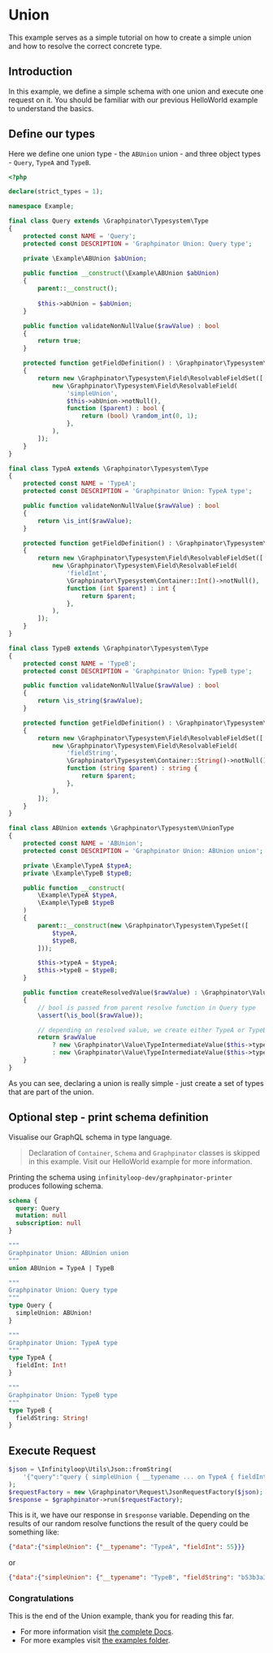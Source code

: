 # Union

This example serves as a simple tutorial on how to create a simple union and how to resolve the correct concrete type.

## Introduction

In this example, we define a simple schema with one union and execute one request on it.
You should be familiar with our previous HelloWorld example to understand the basics.

## Define our types

Here we define one union type - the `ABUnion` union - and three object types - `Query`, `TypeA` and `TypeB`.

```php
<?php

declare(strict_types = 1);

namespace Example;

final class Query extends \Graphpinator\Typesystem\Type
{
    protected const NAME = 'Query';
    protected const DESCRIPTION = 'Graphpinator Union: Query type';

    private \Example\ABUnion $abUnion;
    
    public function __construct(\Example\ABUnion $abUnion) 
    {
        parent::__construct();
    
        $this->abUnion = $abUnion;
    }

    public function validateNonNullValue($rawValue) : bool
    {
        return true;
    }

    protected function getFieldDefinition() : \Graphpinator\Typesystem\Field\ResolvableFieldSet
    {
        return new \Graphpinator\Typesystem\Field\ResolvableFieldSet([
            new \Graphpinator\Typesystem\Field\ResolvableField(
                'simpleUnion',
                $this->abUnion->notNull(),
                function ($parent) : bool {
                    return (bool) \random_int(0, 1);
                },
            ),
        ]);
    }
}

final class TypeA extends \Graphpinator\Typesystem\Type
{
    protected const NAME = 'TypeA';
    protected const DESCRIPTION = 'Graphpinator Union: TypeA type';

    public function validateNonNullValue($rawValue) : bool
    {
        return \is_int($rawValue);
    }

    protected function getFieldDefinition() : \Graphpinator\Typesystem\Field\ResolvableFieldSet
    {
        return new \Graphpinator\Typesystem\Field\ResolvableFieldSet([
            new \Graphpinator\Typesystem\Field\ResolvableField(
                'fieldInt',
                \Graphpinator\Typesystem\Container::Int()->notNull(),
                function (int $parent) : int {
                    return $parent;
                },
            ),
        ]);
    }
}

final class TypeB extends \Graphpinator\Typesystem\Type
{
    protected const NAME = 'TypeB';
    protected const DESCRIPTION = 'Graphpinator Union: TypeB type';

    public function validateNonNullValue($rawValue) : bool
    {
        return \is_string($rawValue);
    }

    protected function getFieldDefinition() : \Graphpinator\Typesystem\Field\ResolvableFieldSet
    {
        return new \Graphpinator\Typesystem\Field\ResolvableFieldSet([
            new \Graphpinator\Typesystem\Field\ResolvableField(
                'fieldString',
                \Graphpinator\Typesystem\Container::String()->notNull(),
                function (string $parent) : string {
                    return $parent;
                },
            ),
        ]);
    }
}

final class ABUnion extends \Graphpinator\Typesystem\UnionType
{
    protected const NAME = 'ABUnion';
    protected const DESCRIPTION = 'Graphpinator Union: ABUnion union';

    private \Example\TypeA $typeA;
    private \Example\TypeB $typeB;

    public function __construct(
        \Example\TypeA $typeA,
        \Example\TypeB $typeB
    )
    {
        parent::__construct(new \Graphpinator\Typesystem\TypeSet([
            $typeA,
            $typeB,
        ]));

        $this->typeA = $typeA;
        $this->typeB = $typeB;
    }

    public function createResolvedValue($rawValue) : \Graphpinator\Value\TypeIntermediateValue
    {
        // bool is passed from parent resolve function in Query type
        \assert(\is_bool($rawValue));

        // depending on resolved value, we create either TypeA or TypeB
        return $rawValue
            ? new \Graphpinator\Value\TypeIntermediateValue($this->typeA, \random_int(0, 100))
            : new \Graphpinator\Value\TypeIntermediateValue($this->typeB, \md5(\random_int(0, 100)));
    }
}
```

As you can see, declaring a union is really simple - just create a set of types that are part of the union.

## Optional step - print schema definition

Visualise our GraphQL schema in type language.

> Declaration of `Container`, `Schema` and `Graphpinator` classes is skipped in this example. Visit our HelloWorld example for more information.

Printing the schema using `infinityloop-dev/graphpinator-printer` produces following schema.

```graphql
schema {
  query: Query
  mutation: null
  subscription: null
}

"""
Graphpinator Union: ABUnion union
"""
union ABUnion = TypeA | TypeB

"""
Graphpinator Union: Query type
"""
type Query {
  simpleUnion: ABUnion!
}

"""
Graphpinator Union: TypeA type
"""
type TypeA {
  fieldInt: Int!
}

"""
Graphpinator Union: TypeB type
"""
type TypeB {
  fieldString: String!
}
```

## Execute Request

```php
$json = \Infinityloop\Utils\Json::fromString(
    '{"query":"query { simpleUnion { __typename ... on TypeA { fieldInt } ... on TypeB { fieldString } } }"}'
);
$requestFactory = new \Graphpinator\Request\JsonRequestFactory($json);
$response = $graphpinator->run($requestFactory);
```

This is it, we have our response in `$response` variable. Depending on the results of our random resolve functions the result of the query could be something like:

```json
{"data":{"simpleUnion": {"__typename": "TypeA", "fieldInt": 55}}}
```

or

```json
{"data":{"simpleUnion": {"__typename": "TypeB", "fieldString": "b53b3a3d6ab90ce0268229151c9bde11"}}}
```

### Congratulations

This is the end of the Union example, thank you for reading this far.
 
- For more information visit [the complete Docs](https://github.com/infinityloop-dev/graphpinator/blob/master/docs/README.md).
- For more examples visit [the examples folder](https://github.com/infinityloop-dev/graphpinator/blob/master/docs/examples).
